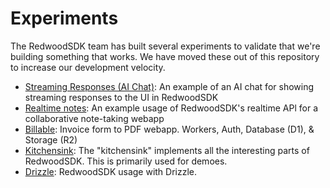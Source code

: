 # Experiments

The RedwoodSDK team has built several experiments to validate that we're building something that works. We have moved these out of this repository to increase our development velocity.

- [Streaming Responses (AI Chat)](https://github.com/redwoodjs/example-streaming-ai-chat): An example of an AI chat for showing streaming responses to the UI in RedwoodSDK
- [Realtime notes](https://github.com/redwoodjs/example-realtime-notes): An example usage of RedwoodSDK's realtime APl for a collaborative note-taking webapp
- [Billable](https://github.com/redwoodjs/example-billable): Invoice form to PDF webapp. Workers, Auth, Database (D1), & Storage (R2)
- [Kitchensink](https://github.com/redwoodjs/kitchensink): The "kitchensink" implements all the interesting parts of RedwoodSDK. This is primarily used for demoes.
- [Drizzle](https://github.com/redwoodjs/example-drizzle): RedwoodSDK usage with Drizzle.
